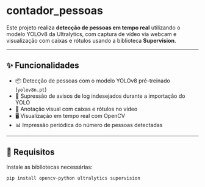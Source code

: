 # contador_pessoas
Este projeto realiza **detecção de pessoas em tempo real** utilizando o modelo YOLOv8 da Ultralytics, com captura de vídeo via webcam e visualização com caixas e rótulos usando a biblioteca **Supervision**. 

---

## ✨ Funcionalidades

- 📦 Detecção de pessoas com o modelo YOLOv8 pré-treinado (`yolov8n.pt`)
- 🧠 Supressão de avisos de log indesejados durante a importação do YOLO
- 🔲 Anotação visual com caixas e rótulos no vídeo
- 🖥️ Visualização em tempo real com OpenCV
- 📊 Impressão periódica do número de pessoas detectadas

---

## 📁 Requisitos

Instale as bibliotecas necessárias:

```bash
pip install opencv-python ultralytics supervision


